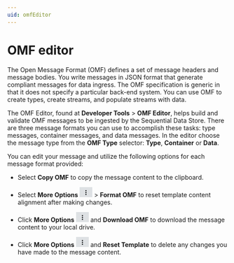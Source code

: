 ```yaml
---
uid: omfEditor
---
```


# OMF editor

The Open Message Format (OMF) defines a set of message headers and message bodies. You write messages in JSON format that generate compliant messages for data ingress. The OMF specification is generic in that it does not specify a particular back-end system. You can use OMF to create types, create streams, and populate streams with data.

The OMF Editor, found at **Developer Tools** > **OMF Editor**, helps build and validate OMF messages to be ingested by the Sequential Data Store.
There are three message formats you can use to accomplish these tasks: type messages, container messages, and data messages. In the editor choose the message type from the **OMF Type** selector: **Type**, **Container** or **Data**.

You can edit your message and utilize the following options for each message format provided:

- Select **Copy OMF** to copy the message content to the clipboard. 

- Select **More Options** ![More Options](..\images\more-options.png "More Options") > **Format OMF** to reset template content alignment after making changes. 

- Click **More Options** ![More Options](..\images\more-options.png "More Options") and **Download OMF** to download the message content to your local drive. 
- Click **More Options** ![More Options](..\images\more-options.png "More Options") and **Reset Template** to delete any changes you have made to the message content. 
